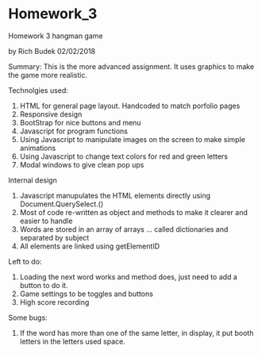 # Homework_3
Homework 3  hangman game

by Rich Budek 02/02/2018

Summary:
This is the more advanced assignment.  It uses graphics to make the game more realistic.

Technolgies used:
1. HTML for general page layout.  Handcoded to match porfolio pages
2. Responsive design
3. BootStrap for nice buttons and menu
4. Javascript for program functions
5. Using Javascript to manipulate images on the screen to make simple animations
6. Using Javascript to change text colors for red and green letters
7. Modal windows to give clean pop ups

Internal design
1. Javascript manupulates the HTML elements directly using Document.QuerySelect.()
2. Most of code re-written as object and methods to make it clearer and easier to handle
3. Words are stored in an array of arrays ... called dictionaries and separated by subject
4. All elements are linked using getElementID

Left to do:
1. Loading the next word works and method does, just need to add a button to do it.
2. Game settings to be toggles and buttons
3. High score recording

Some bugs:
1. If the word has more than one of the same letter, in display, it put booth letters in the letters used space.

